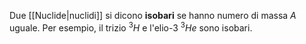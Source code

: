 Due [[Nuclide|nuclidi]] si dicono **isobari** se hanno numero di massa $A$ uguale. Per esempio, il trizio $^{3}H$ e l'elio-3 $^{3}He$ sono isobari.